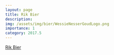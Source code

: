 ```yaml
---
layout: page
title: Rik Bier
description: 
img: /assets/img/bier/WessieNesserGoudLogo.png
importance: 1
category: 2017.5
---
```


[Rik Bier](https://www.youtube.com/watch?v=dQw4w9WgXcQ)






